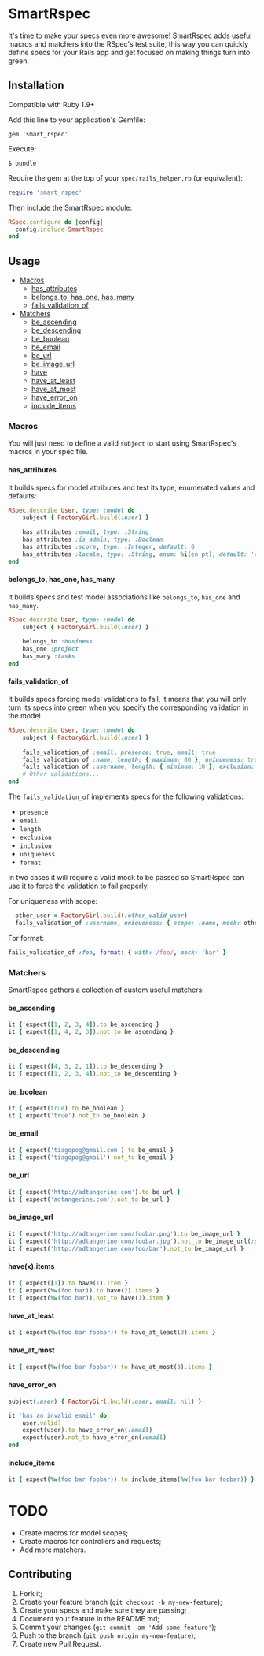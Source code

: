 # SmartRspec

It's time to make your specs even more awesome! SmartRspec adds useful macros and matchers into the RSpec's test suite, this way you can quickly define specs for your Rails app and get focused on making things turn into green.

## Installation

Compatible with Ruby 1.9+

Add this line to your application's Gemfile:

    gem 'smart_rspec'

Execute:

    $ bundle

Require the gem at the top of your `spec/rails_helper.rb` (or equivalent):
``` ruby 
require 'smart_rspec'
```

Then include the SmartRspec module:

``` ruby 
RSpec.configure do |config|
  config.include SmartRspec
end
```

## Usage

* [Macros](#macros)
    * [has_attributes](#has_attributes)
    * [belongs_to, has_one, has_many](#belongs_to-has_one-has_many)
    * [fails_validation_of](#fails_validation_of)
* [Matchers](#matchers)
  * [be_ascending](#be_ascending)
  * [be_descending](#be_descending)
  * [be_boolean](#be_boolean)
  * [be_email](#be_email)
  * [be_url](#be_url)
  * [be_image_url](#be_image_url)
  * [have](#have)
  * [have_at_least](#have_at_least)
  * [have_at_most](#have_at_most)
  * [have_error_on](#have_error_on)
  * [include_items](#include_items)

### Macros

You will just need to define a valid `subject` to start using SmartRspec's macros in your spec file.

#### has_attributes

It builds specs for model attributes and test its type, enumerated values and defaults:
``` ruby
RSpec.describe User, type: :model do
    subject { FactoryGirl.build(:user) }
    
    has_attributes :email, type: :String
    has_attributes :is_admin, type: :Boolean
    has_attributes :score, type: :Integer, default: 0
    has_attributes :locale, type: :String, enum: %i(en pt), default: 'en'
end
```

#### belongs_to, has_one, has_many

It builds specs and test model associations like `belongs_to`, `has_one` and `has_many`.
``` ruby
RSpec.describe User, type: :model do
    subject { FactoryGirl.build(:user) }
    
    belongs_to :business
    has_one :project
    has_many :tasks
end
```

#### fails_validation_of 

It builds specs forcing model validations to fail, it means that you will only turn its specs into green when you specify the corresponding validation in the model.

``` ruby
RSpec.describe User, type: :model do
    subject { FactoryGirl.build(:user) }
    
    fails_validation_of :email, presence: true, email: true
    fails_validation_of :name, length: { maximum: 80 }, uniqueness: true
    fails_validation_of :username, length: { minimum: 10 }, exclusion: { in: %w(foo bar) }
    # Other validations...
end
```

The `fails_validation_of` implements specs for the following validations:

- `presence`
- `email`
- `length`
- `exclusion`
- `inclusion`
- `uniqueness`
- `format`

In two cases it will require a valid mock to be passed so SmartRspec can use it to force the validation to fail properly.

For uniqueness with scope:
``` ruby
  other_user = FactoryGirl.build(:other_valid_user)
  fails_validation_of :username, uniqueness: { scope: :name, mock: other_user }
```

For format:
``` ruby
fails_validation_of :foo, format: { with: /foo/, mock: 'bar' }
```

### Matchers

SmartRspec gathers a collection of custom useful matchers:

#### be_ascending

``` ruby
it { expect([1, 2, 3, 4]).to be_ascending }
it { expect([1, 4, 2, 3]).not_to be_ascending }
```

#### be_descending
``` ruby
it { expect([4, 3, 2, 1]).to be_descending }
it { expect([1, 2, 3, 4]).not_to be_descending }
```

#### be_boolean
``` ruby
it { expect(true).to be_boolean }
it { expect('true').not_to be_boolean }
```

#### be_email
``` ruby
it { expect('tiagopog@gmail.com').to be_email }
it { expect('tiagopog@gmail').not_to be_email }
```

#### be_url
``` ruby
it { expect('http://adtangerine.com').to be_url }
it { expect('adtangerine.com').not_to be_url }
```

#### be_image_url
``` ruby
it { expect('http://adtangerine.com/foobar.png').to be_image_url }
it { expect('http://adtangerine.com/foobar.jpg').not_to be_image_url(:gif) }
it { expect('http://adtangerine.com/foo/bar').not_to be_image_url }
```

#### have(x).items
``` ruby
it { expect([1]).to have(1).item }
it { expect(%w(foo bar)).to have(2).items }
it { expect(%w(foo bar)).not_to have(1).item }
```

#### have_at_least
``` ruby
it { expect(%w(foo bar foobar)).to have_at_least(3).items }
```

#### have_at_most
``` ruby
it { expect(%w(foo bar foobar)).to have_at_most(3).items }
```
#### have_error_on
``` ruby
subject(:user) { FactoryGirl.build(:user, email: nil) }

it 'has an invalid email' do
    user.valid?
    expect(user).to have_error_on(:email)
    expect(user).not_to have_error_on(:email)
end
```

#### include_items
``` ruby
it { expect(%w(foo bar foobar)).to include_items(%w(foo bar foobar)) }
```

# TODO

- Create macros for model scopes;
- Create macros for controllers and requests;
- Add more matchers.

## Contributing

1. Fork it;
2. Create your feature branch (`git checkout -b my-new-feature`);
3. Create your specs and make sure they are passing;
4. Document your feature in the README.md;
4. Commit your changes (`git commit -am 'Add some feature'`);
5. Push to the branch (`git push origin my-new-feature`);
6. Create new Pull Request.
